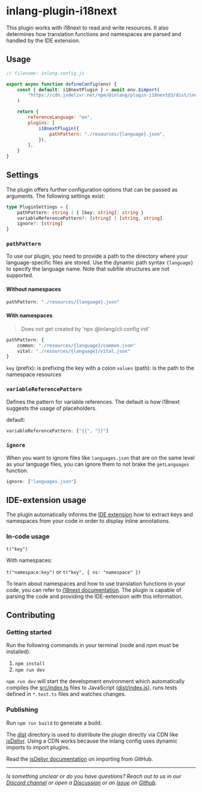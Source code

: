 # inlang-plugin-i18next

This plugin works with i18next to read and write resources. It also determines how translation functions and namespaces are parsed and handled by the IDE extension.

## Usage

```js
// filename: inlang.config.js

export async function defineConfig(env) {
	const { default: i18nextPlugin } = await env.$import(
		"https://cdn.jsdelivr.net/npm/@inlang/plugin-i18next@3/dist/index.js",
	)

	return {
		referenceLanguage: "en",
		plugins: [
			i18nextPlugin({
				pathPattern: "./resources/{language}.json",
			}),
		],
	}
}
```

## Settings

The plugin offers further configuration options that can be passed as arguments. The following settings exist:

```typescript
type PluginSettings = {
	pathPattern: string | { [key: string]: string }
	variableReferencePattern?: [string] | [string, string]
	ignore?: [string]
}
```

### `pathPattern`

To use our plugin, you need to provide a path to the directory where your language-specific files are stored. Use the dynamic path syntax `{language}` to specify the language name. Note that subfile structures are not supported.

#### Without namespaces

```typescript
pathPattern: "./resources/{language}.json"
```

#### With namespaces

> Does not get created by 'npx @inlang/cli config init'

```typescript
pathPattern: {
	common: "./resources/{language}/common.json"
	vital: "./resources/{language}/vital.json"
}
```

`key` (prefix): is prefixing the key with a colon
`values` (path): is the path to the namespace resources

### `variableReferencePattern`

Defines the pattern for variable references. The default is how i18next suggests the usage of placeholders.

default:

```typescript
variableReferencePattern: ["{{", "}}"]
```

### `ignore`

When you want to ignore files like `languages.json` that are on the same level as your language files, you can ignore them to not brake the `getLanguages` function.

```typescript
ignore: ["languages.json"]
```

## IDE-extension usage

The plugin automatically informs the [IDE extension](https://inlang.com/documentation/apps/ide-extension) how to extract keys and namespaces from your code in order to display inline annotations.

### In-code usage

`t("key")`

With namespaces:

`t("namespace:key")` or `t("key", { ns: "namespace" })`

To learn about namespaces and how to use translation functions in your code, you can refer to [i18next documentation](https://www.i18next.com/principles/namespaces). The plugin is capable of parsing the code and providing the IDE-extension with this information.

## Contributing

### Getting started

Run the following commands in your terminal (node and npm must be installed):

1. `npm install`
2. `npm run dev`

`npm run dev` will start the development environment which automatically compiles the [src/index.ts](./src/index.ts) files to JavaScript ([dist/index.js](dist/index.js)), runs tests defined in `*.test.ts` files and watches changes.

### Publishing

Run `npm run build` to generate a build.

The [dist](./dist/) directory is used to distribute the plugin directly via CDN like [jsDelivr](https://www.jsdelivr.com/). Using a CDN works because the inlang config uses dynamic imports to import plugins.

Read the [jsDelivr documentation](https://www.jsdelivr.com/?docs=gh) on importing from GitHub.

---

_Is something unclear or do you have questions? Reach out to us in our [Discord channel](https://discord.gg/9vUg7Rr) or open a [Discussion](https://github.com/inlang/inlang/discussions) or an [Issue](https://github.com/inlang/inlang/issues) on [Github](https://github.com/inlang/inlang)._
